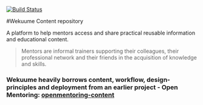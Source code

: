 [![Build Status](https://travis-ci.org/wekuume/wekuume-content.svg?branch=master)](https://travis-ci.org/wekuume/wekuume-content)

#Wekuume Content repository

A platform to help mentors access and share practical reusable information and educational content. 

> Mentors are informal trainers supporting their colleagues, their professional network and their friends in the acquisition of knowledge and skills. 

### Wekuume heavily borrows content, workflow, design-principles and deployment from an earlier project - Open Mentoring: [openmentoring-content](https://github.com/iilab/openmentoring-content)

